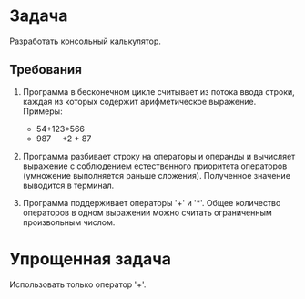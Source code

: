 
# Задача

Разработать консольный калькулятор.

## Требования

1. Программа в бесконечном цикле считывает из потока ввода строки, каждая из
   которых содержит арифметическое выражение. Примеры:

   - 54+123*566
   - 987 &nbsp;&nbsp;&nbsp; +2 + 87

2. Программа разбивает строку на операторы и операнды и вычисляет выражение с
   соблюдением естественного приоритета операторов (умножение выполняется
   раньше сложения). Полученное значение выводится в терминал.

3. Программа поддерживает операторы '+' и '\*'. Общее количество операторов в
   одном выражении можно считать ограниченным произвольным числом.

# Упрощенная задача

Использовать только оператор '+'.

